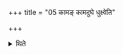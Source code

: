 +++
title = "05 कामङ् कामदुघे धुक्ष्वेति"

+++

<details><summary>थिते</summary>

कामं कामदुघे धुक्ष्वेति प्रदक्षिणमावर्तयंस्तिस्रस्तिस्रः सीताः संहिताः कृषति ५
</details>
